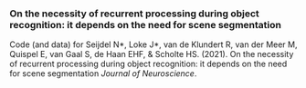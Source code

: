 ### On the necessity of recurrent processing during object recognition: it depends on the need for scene segmentation 

Code (and data) for Seijdel N*, Loke J*, van de Klundert R, van der Meer M, Quispel E, van Gaal S, de Haan EHF, & Scholte HS. (2021). On the necessity of recurrent processing during object recognition: it depends on the need for scene segmentation *Journal of Neuroscience*.  
